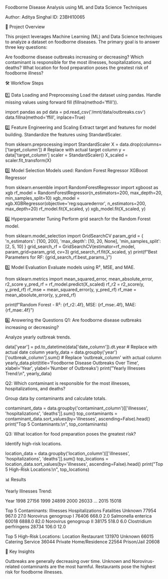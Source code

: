 Foodborne Disease Analysis using ML and Data Science Techniques

Author: Aditya Singhal
ID: 23BHI10065

📌 Project Overview

This project leverages Machine Learning (ML) and Data Science techniques to analyze a dataset on foodborne diseases. The primary goal is to answer three key questions:

Are foodborne disease outbreaks increasing or decreasing?
Which contaminant is responsible for the most illnesses, hospitalizations, and deaths?
What location for food preparation poses the greatest risk of foodborne illness?

🛠️ Workflow Steps

1️⃣ Data Loading and Preprocessing
Load the dataset using pandas.
Handle missing values using forward fill (fillna(method='ffill')).

import pandas as pd
data = pd.read_csv('/mnt/data/outbreaks.csv')
data.fillna(method='ffill', inplace=True)

2️⃣ Feature Engineering and Scaling
Extract target and features for model building.
Standardize the features using StandardScaler.

from sklearn.preprocessing import StandardScaler
X = data.drop(columns=['target_column'])  # Replace with actual target column
y = data['target_column']
scaler = StandardScaler()
X_scaled = scaler.fit_transform(X)

3️⃣ Model Selection
Models used:
Random Forest Regressor
XGBoost Regressor

from sklearn.ensemble import RandomForestRegressor
import xgboost as xgb
rf_model = RandomForestRegressor(n_estimators=200, max_depth=20, min_samples_split=10)
xgb_model = xgb.XGBRegressor(objective='reg:squarederror', n_estimators=200, max_depth=20)
rf_model.fit(X_scaled, y)
xgb_model.fit(X_scaled, y)

4️⃣ Hyperparameter Tuning
Perform grid search for the Random Forest model.

from sklearn.model_selection import GridSearchCV
param_grid = {
    'n_estimators': [100, 200],
    'max_depth': [10, 20, None],
    'min_samples_split': [2, 5, 10]
}
grid_search_rf = GridSearchCV(estimator=rf_model, param_grid=param_grid, cv=3)
grid_search_rf.fit(X_scaled, y)
print(f"Best Parameters for RF: {grid_search_rf.best_params_}")

5️⃣ Model Evaluation
Evaluate models using R², MSE, and MAE.

from sklearn.metrics import mean_squared_error, mean_absolute_error, r2_score
y_pred_rf = rf_model.predict(X_scaled)
rf_r2 = r2_score(y, y_pred_rf)
rf_mse = mean_squared_error(y, y_pred_rf)
rf_mae = mean_absolute_error(y, y_pred_rf)

print(f"Random Forest - R²: {rf_r2:.4f}, MSE: {rf_mse:.4f}, MAE: {rf_mae:.4f}")

6️⃣ Answering the Questions
Q1: Are foodborne disease outbreaks increasing or decreasing?

Analyze yearly outbreak trends.

data['year'] = pd.to_datetime(data['date_column']).dt.year  # Replace with actual date column
yearly_data = data.groupby('year')['outbreak_column'].sum()  # Replace 'outbreak_column' with actual column
yearly_data.plot(title='Foodborne Disease Outbreaks Over Time', xlabel='Year', ylabel='Number of Outbreaks')
print("Yearly Illnesses Trend:\n", yearly_data)

Q2: Which contaminant is responsible for the most illnesses, hospitalizations, and deaths?

Group data by contaminants and calculate totals.

contaminant_data = data.groupby('contaminant_column')[['illnesses', 'hospitalizations', 'deaths']].sum()
top_contaminants = contaminant_data.sort_values(by='illnesses', ascending=False).head()
print("Top 5 Contaminants:\n", top_contaminants)

Q3: What location for food preparation poses the greatest risk?

Identify high-risk locations.

location_data = data.groupby('location_column')[['illnesses', 'hospitalizations', 'deaths']].sum()
top_locations = location_data.sort_values(by='illnesses', ascending=False).head()
print("Top 5 High-Risk Locations:\n", top_locations)

📊 Results

Yearly Illnesses Trend:

Year
1998    27156
1999    24899
2000    26033
...
2015    15018

Top 5 Contaminants:
                          Illnesses  Hospitalizations  Fatalities
Unknown                      77954             967.0        27.0
Norovirus genogroup I        76406             668.0         2.0
Salmonella enterica          60018            6888.0        82.0
Norovirus genogroup II       38175             518.0         6.0
Clostridium perfringens      28734             106.0        12.0

Top 5 High-Risk Locations:
Location
Restaurant                131970
Unknown                    66015
Catering Service           36044
Private Home/Residence     22564
Prison/Jail                20608

🔑 Key Insights

Outbreaks are generally decreasing over time.
Unknown and Norovirus-related contaminants are the most harmful.
Restaurants pose the highest risk for foodborne illnesses.

